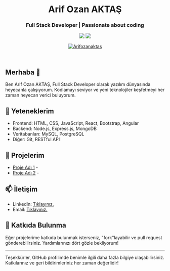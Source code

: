 <div align="center">
  <h1>Arif Ozan AKTAŞ</h1>
  <h3>Full Stack Developer | Passionate about coding </h3>
  
  <a href="https://www.linkedin.com/in/arifozanaktas/" target="_blank"><img src="https://img.shields.io/badge/LinkedIn-Connect-blue"></a>
  <a href="mailto:aoaktas@hotmail.com"><img src="https://img.shields.io/badge/Email-Contact-red"></a>
  <p align="center"> <a href="https://github.com/ryo-ma/github-profile-trophy"><img src="https://github-profile-trophy.vercel.app/?username=Arifozanaktas" alt="Arifozanaktas" /></a> </p>
</div>

<br>

## Merhaba 👋

Ben Arif Ozan AKTAŞ, Full Stack Developer olarak yazılım dünyasında heyecanla çalışıyorum. Kodlamayı seviyor ve yeni teknolojiler keşfetmeyi her zaman heyecan verici buluyorum.

## 🚀 Yeteneklerim

- Frontend: HTML, CSS, JavaScript, React, Bootstrap, Angular
- Backend: Node.js, Express.js, MongoDB
- Veritabanları: MySQL, PostgreSQL
- Diğer: Git, RESTful API

## 💼 Projelerim

- [Proje Adı 1](link) - 
- [Proje Adı 2](link) - 

## 📫 İletişim

- LinkedIn: [Tıklayınız.](https://www.linkedin.com/in/arifozanaktas/)
- Email: [Tıklayınız.](mailto:aoaktas@hotmail.com.com)

## 🤝 Katkıda Bulunma

Eğer projelerime katkıda bulunmak isterseniz, "fork"layabilir ve pull request gönderebilirsiniz. Yardımlarınızı dört gözle bekliyorum!

---

Teşekkürler, GitHub profilimde benimle ilgili daha fazla bilgiye ulaşabilirsiniz. Katkılarınız ve geri bildirimleriniz her zaman değerlidir!
